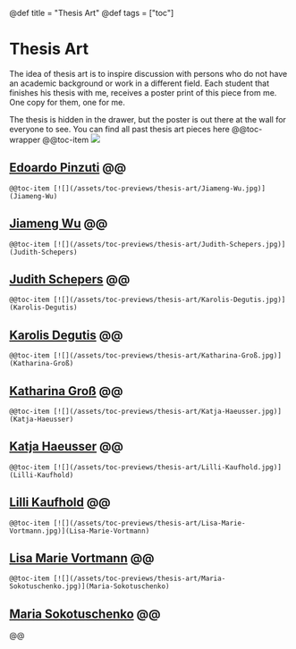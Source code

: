 @def title = "Thesis Art" 
@def tags = ["toc"] 
# Thesis Art
The idea of thesis art is to inspire discussion with persons who do not have an academic background or work in a different field. Each student that finishes his thesis with me, receives a poster print of this piece from me. One copy for them, one for me.

The thesis is hidden in the drawer, but the poster is out there at the wall for everyone to see. You can find all past thesis art pieces here
@@toc-wrapper
	@@toc-item [![](/assets/toc-previews/thesis-art/Edoardo-Pinzuti.jpg)](Edoardo-Pinzuti)
 ## [Edoardo Pinzuti](Edoardo-Pinzuti) @@
	@@toc-item [![](/assets/toc-previews/thesis-art/Jiameng-Wu.jpg)](Jiameng-Wu)
 ## [Jiameng Wu](Jiameng-Wu) @@
	@@toc-item [![](/assets/toc-previews/thesis-art/Judith-Schepers.jpg)](Judith-Schepers)
 ## [Judith Schepers](Judith-Schepers) @@
	@@toc-item [![](/assets/toc-previews/thesis-art/Karolis-Degutis.jpg)](Karolis-Degutis)
 ## [Karolis Degutis](Karolis-Degutis) @@
	@@toc-item [![](/assets/toc-previews/thesis-art/Katharina-Groß.jpg)](Katharina-Groß)
 ## [Katharina Groß](Katharina-Groß) @@
	@@toc-item [![](/assets/toc-previews/thesis-art/Katja-Haeusser.jpg)](Katja-Haeusser)
 ## [Katja Haeusser](Katja-Haeusser) @@
	@@toc-item [![](/assets/toc-previews/thesis-art/Lilli-Kaufhold.jpg)](Lilli-Kaufhold)
 ## [Lilli Kaufhold](Lilli-Kaufhold) @@
	@@toc-item [![](/assets/toc-previews/thesis-art/Lisa-Marie-Vortmann.jpg)](Lisa-Marie-Vortmann)
 ## [Lisa Marie Vortmann](Lisa-Marie-Vortmann) @@
	@@toc-item [![](/assets/toc-previews/thesis-art/Maria-Sokotuschenko.jpg)](Maria-Sokotuschenko)
 ## [Maria Sokotuschenko](Maria-Sokotuschenko) @@
@@